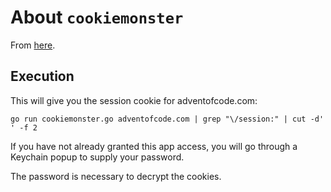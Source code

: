 # About `cookiemonster`

From [here](https://gist.github.com/dacort/bd6a5116224c594b14db).

## Execution

This will give you the session cookie for adventofcode.com:

`go run cookiemonster.go adventofcode.com | grep "\/session:" | cut -d' ' -f 2`

If you have not already granted this app access, you will go through a Keychain popup to supply your password.

The password is necessary to decrypt the cookies.
